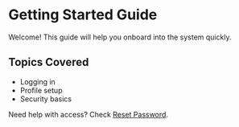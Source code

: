 # Getting Started Guide

Welcome! This guide will help you onboard into the system quickly.

## Topics Covered
- Logging in
- Profile setup
- Security basics

Need help with access? Check [Reset Password](how-to/reset-password.md).
